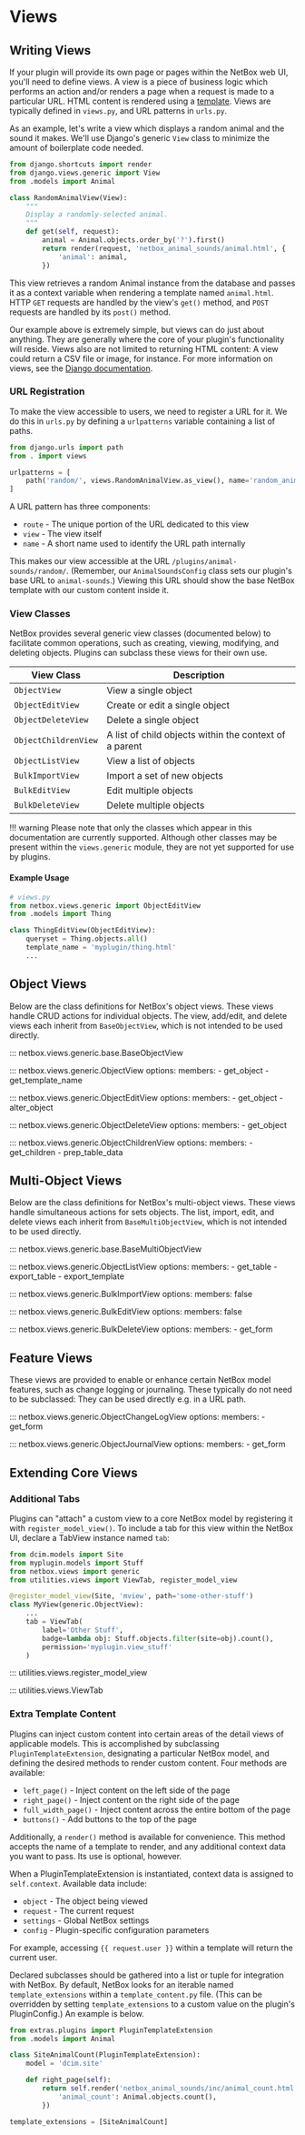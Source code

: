 # Views

## Writing Views

If your plugin will provide its own page or pages within the NetBox web UI, you'll need to define views. A view is a piece of business logic which performs an action and/or renders a page when a request is made to a particular URL. HTML content is rendered using a [template](./templates.md). Views are typically defined in `views.py`, and URL patterns in `urls.py`.

As an example, let's write a view which displays a random animal and the sound it makes. We'll use Django's generic `View` class to minimize the amount of boilerplate code needed.

```python
from django.shortcuts import render
from django.views.generic import View
from .models import Animal

class RandomAnimalView(View):
    """
    Display a randomly-selected animal.
    """
    def get(self, request):
        animal = Animal.objects.order_by('?').first()
        return render(request, 'netbox_animal_sounds/animal.html', {
            'animal': animal,
        })
```

This view retrieves a random Animal instance from the database and passes it as a context variable when rendering a template named `animal.html`. HTTP `GET` requests are handled by the view's `get()` method, and `POST` requests are handled by its `post()` method.

Our example above is extremely simple, but views can do just about anything. They are generally where the core of your plugin's functionality will reside. Views also are not limited to returning HTML content: A view could return a CSV file or image, for instance. For more information on views, see the [Django documentation](https://docs.djangoproject.com/en/stable/topics/class-based-views/).

### URL Registration

To make the view accessible to users, we need to register a URL for it. We do this in `urls.py` by defining a `urlpatterns` variable containing a list of paths.

```python
from django.urls import path
from . import views

urlpatterns = [
    path('random/', views.RandomAnimalView.as_view(), name='random_animal'),
]
```

A URL pattern has three components:

* `route` - The unique portion of the URL dedicated to this view
* `view` - The view itself
* `name` - A short name used to identify the URL path internally

This makes our view accessible at the URL `/plugins/animal-sounds/random/`. (Remember, our `AnimalSoundsConfig` class sets our plugin's base URL to `animal-sounds`.) Viewing this URL should show the base NetBox template with our custom content inside it.

### View Classes

NetBox provides several generic view classes (documented below) to facilitate common operations, such as creating, viewing, modifying, and deleting objects. Plugins can subclass these views for their own use.

| View Class           | Description                                            |
|----------------------|--------------------------------------------------------|
| `ObjectView`         | View a single object                                   |
| `ObjectEditView`     | Create or edit a single object                         |
| `ObjectDeleteView`   | Delete a single object                                 |
| `ObjectChildrenView` | A list of child objects within the context of a parent |
| `ObjectListView`     | View a list of objects                                 |
| `BulkImportView`     | Import a set of new objects                            |
| `BulkEditView`       | Edit multiple objects                                  |
| `BulkDeleteView`     | Delete multiple objects                                |

!!! warning
    Please note that only the classes which appear in this documentation are currently supported. Although other classes may be present within the `views.generic` module, they are not yet supported for use by plugins.

#### Example Usage

```python
# views.py
from netbox.views.generic import ObjectEditView
from .models import Thing

class ThingEditView(ObjectEditView):
    queryset = Thing.objects.all()
    template_name = 'myplugin/thing.html'
    ...
```
## Object Views

Below are the class definitions for NetBox's object views. These views handle CRUD actions for individual objects. The view, add/edit, and delete views each inherit from `BaseObjectView`, which is not intended to be used directly.

::: netbox.views.generic.base.BaseObjectView

::: netbox.views.generic.ObjectView
    options:
      members:
        - get_object
        - get_template_name

::: netbox.views.generic.ObjectEditView
    options:
      members:
        - get_object
        - alter_object

::: netbox.views.generic.ObjectDeleteView
    options:
      members:
        - get_object

::: netbox.views.generic.ObjectChildrenView
    options:
      members:
        - get_children
        - prep_table_data

## Multi-Object Views

Below are the class definitions for NetBox's multi-object views. These views handle simultaneous actions for sets objects. The list, import, edit, and delete views each inherit from `BaseMultiObjectView`, which is not intended to be used directly.

::: netbox.views.generic.base.BaseMultiObjectView

::: netbox.views.generic.ObjectListView
    options:
      members:
        - get_table
        - export_table
        - export_template

::: netbox.views.generic.BulkImportView
    options:
      members: false

::: netbox.views.generic.BulkEditView
    options:
      members: false

::: netbox.views.generic.BulkDeleteView
    options:
      members:
        - get_form

## Feature Views

These views are provided to enable or enhance certain NetBox model features, such as change logging or journaling. These typically do not need to be subclassed: They can be used directly e.g. in a URL path.

::: netbox.views.generic.ObjectChangeLogView
    options:
      members:
        - get_form

::: netbox.views.generic.ObjectJournalView
    options:
      members:
        - get_form

## Extending Core Views

### Additional Tabs

Plugins can "attach" a custom view to a core NetBox model by registering it with `register_model_view()`. To include a tab for this view within the NetBox UI, declare a TabView instance named `tab`:

```python
from dcim.models import Site
from myplugin.models import Stuff
from netbox.views import generic
from utilities.views import ViewTab, register_model_view

@register_model_view(Site, 'mview', path='some-other-stuff')
class MyView(generic.ObjectView):
    ...
    tab = ViewTab(
        label='Other Stuff',
        badge=lambda obj: Stuff.objects.filter(site=obj).count(),
        permission='myplugin.view_stuff'
    )
```

::: utilities.views.register_model_view

::: utilities.views.ViewTab

### Extra Template Content

Plugins can inject custom content into certain areas of the detail views of applicable models. This is accomplished by subclassing `PluginTemplateExtension`, designating a particular NetBox model, and defining the desired methods to render custom content. Four methods are available:

* `left_page()` - Inject content on the left side of the page
* `right_page()` - Inject content on the right side of the page
* `full_width_page()` - Inject content across the entire bottom of the page
* `buttons()` - Add buttons to the top of the page

Additionally, a `render()` method is available for convenience. This method accepts the name of a template to render, and any additional context data you want to pass. Its use is optional, however.

When a PluginTemplateExtension is instantiated, context data is assigned to `self.context`. Available data include:

* `object` - The object being viewed
* `request` - The current request
* `settings` - Global NetBox settings
* `config` - Plugin-specific configuration parameters

For example, accessing `{{ request.user }}` within a template will return the current user.

Declared subclasses should be gathered into a list or tuple for integration with NetBox. By default, NetBox looks for an iterable named `template_extensions` within a `template_content.py` file. (This can be overridden by setting `template_extensions` to a custom value on the plugin's PluginConfig.) An example is below.

```python
from extras.plugins import PluginTemplateExtension
from .models import Animal

class SiteAnimalCount(PluginTemplateExtension):
    model = 'dcim.site'

    def right_page(self):
        return self.render('netbox_animal_sounds/inc/animal_count.html', extra_context={
            'animal_count': Animal.objects.count(),
        })

template_extensions = [SiteAnimalCount]
```
